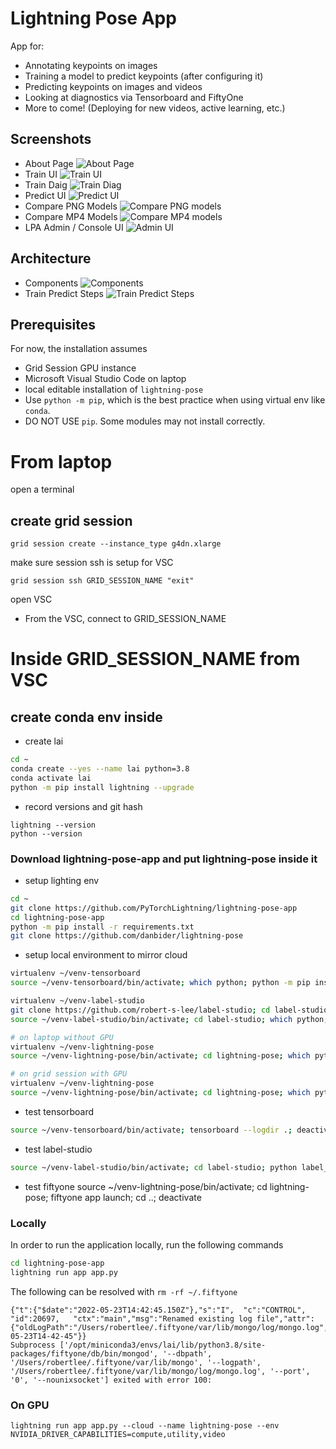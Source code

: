 # Lightning Pose App

App for:
* Annotating keypoints on images
* Training a model to predict keypoints (after configuring it)
* Predicting keypoints on images and videos
* Looking at diagnostics via Tensorboard and FiftyOne
* More to come! (Deploying for new videos, active learning, etc.)

## Screenshots
- About Page
![About Page](static/lpa-2-about.png)
- Train UI
![Train UI](static/lpa-3-train.png)
- Train Daig
![Train Diag](static/lpa-4-train-diag.png)
- Predict UI
![Predict UI](static/lpa-5-eval.png)
- Compare PNG Models
![Compare PNG models](static/lpa-6-eval-png.png)
- Compare MP4 Models
![Compare MP4 models](static/lpa-7-eval-mp4.png)
- LPA Admin / Console UI
![Admin UI](static/lpa-1-admin.png)

## Architecture
- Components
![Components](static/lpa-components.png)
- Train Predict Steps
![Train Predict Steps](static/lpa-train-predict-steps.png)

## Prerequisites

For now, the installation assumes 
- Grid Session GPU instance 
- Microsoft Visual Studio Code on laptop
- local editable installation of `lightning-pose`
- Use `python -m pip`, which is the best practice when using virtual env like `conda`.
- DO NOT USE `pip`.  Some modules may not install correctly.

# From laptop

open a terminal

## create grid session 

```
grid session create --instance_type g4dn.xlarge 
```

make sure session ssh is setup for VSC
```
grid session ssh GRID_SESSION_NAME "exit"
```

open VSC

- From the VSC, connect to GRID_SESSION_NAME

# Inside GRID_SESSION_NAME from VSC

## create conda env inside

- create lai
```bash
cd ~
conda create --yes --name lai python=3.8
conda activate lai
python -m pip install lightning --upgrade
```

- record versions and git hash
```
lightning --version
python --version
```

### Download lightning-pose-app and put lightning-pose inside it

- setup lighting env
```bash
cd ~
git clone https://github.com/PyTorchLightning/lightning-pose-app
cd lightning-pose-app
python -m pip install -r requirements.txt 
git clone https://github.com/danbider/lightning-pose 
```

- setup local environment to mirror cloud
```bash
virtualenv ~/venv-tensorboard 
source ~/venv-tensorboard/bin/activate; which python; python -m pip install tensorflow tensorboard; deactivate

virtualenv ~/venv-label-studio 
git clone https://github.com/robert-s-lee/label-studio; cd label-studio; git checkout x-frame-options; cd ..
source ~/venv-label-studio/bin/activate; cd label-studio; which python; python -m pip install -e .; cd ..; deactivate

# on laptop without GPU
virtualenv ~/venv-lightning-pose
source ~/venv-lightning-pose/bin/activate; cd lightning-pose; which python; python -m pip install -e .; cd ..; deactivate

# on grid session with GPU
virtualenv ~/venv-lightning-pose
source ~/venv-lightning-pose/bin/activate; cd lightning-pose; which python; python -m pip install -r requirements.txt; cd ..; deactivate
```
- test tensorboard 
```bash
source ~/venv-tensorboard/bin/activate; tensorboard --logdir .; deactivate
```
- test label-studio
```bash
source ~/venv-label-studio/bin/activate; cd label-studio; python label_studio/manage.py migrate; python label_studio/manage.py runserver; cd ..; deactivate
```
- test fiftyone
source ~/venv-lightning-pose/bin/activate; cd lightning-pose; fiftyone app launch; cd ..; deactivate

### Locally

In order to run the application locally, run the following commands

```bash
cd lightning-pose-app
lightning run app app.py
```

The following can be resolved with `rm -rf ~/.fiftyone`

```
{"t":{"$date":"2022-05-23T14:42:45.150Z"},"s":"I",  "c":"CONTROL",  "id":20697,   "ctx":"main","msg":"Renamed existing log file","attr":{"oldLogPath":"/Users/robertlee/.fiftyone/var/lib/mongo/log/mongo.log","newLogPath":"/Users/robertlee/.fiftyone/var/lib/mongo/log/mongo.log.2022-05-23T14-42-45"}}
Subprocess ['/opt/miniconda3/envs/lai/lib/python3.8/site-packages/fiftyone/db/bin/mongod', '--dbpath', '/Users/robertlee/.fiftyone/var/lib/mongo', '--logpath', '/Users/robertlee/.fiftyone/var/lib/mongo/log/mongo.log', '--port', '0', '--nounixsocket'] exited with error 100:
```

### On GPU
```
lightning run app app.py --cloud --name lightning-pose --env NVIDIA_DRIVER_CAPABILITIES=compute,utility,video
```
